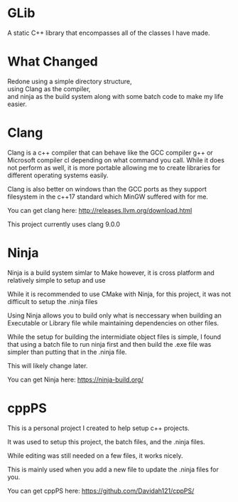 # GLib
 A static C++ library that encompasses all of the classes I have made.

<h1>What Changed</h1>
<p>Redone using a simple directory structure, <br>using Clang as the compiler, <br>and ninja as the build system along with some batch code to make my life easier.</p>

<h1>Clang</h1>
<p>Clang is a c++ compiler that can behave like the GCC compiler g++ or Microsoft compiler cl depending on what command you call. While it does not perform as well, it is more portable allowing me to create libraries for different operating systems easily.</p>
<p>Clang is also better on windows than the GCC ports as they support filesystem in the c++17 standard which MinGW suffered with for me.</p>
<p>You can get clang here: <a href="http://releases.llvm.org/download.html">http://releases.llvm.org/download.html</a></p>
<p>This project currently uses clang 9.0.0</p>

<h1>Ninja</h1>
<p>Ninja is a build system simlar to Make however, it is cross platform and relatively simple to setup and use</p>
<p>While it is recommended to use CMake with Ninja, for this project, it was not difficult to setup the .ninja files</p>
<p>Using Ninja allows you to build only what is neccessary when building an Executable or Library file while maintaining dependencies on other files.</p>
<p>While the setup for building the intermidiate object files is simple, I found that using a batch file to run ninja first and then build the .exe file was simpler than putting that in the .ninja file.</p>
<p>This will likely change later.</p>
<p>You can get Ninja here: <a href="https://ninja-build.org/">https://ninja-build.org/</a></p>

<h1>cppPS</h1>
<p>This is a personal project I created to help setup c++ projects.</p>
<p>It was used to setup this project, the batch files, and the .ninja files.</p>
<p>While editing was still needed on a few files, it works nicely.</p>
<p>This is mainly used when you add a new file to update the .ninja files for you.</p>
<p>You can get cppPS here: <a href="https://github.com/Davidah121/cppPS/">https://github.com/Davidah121/cppPS/</a></p>

